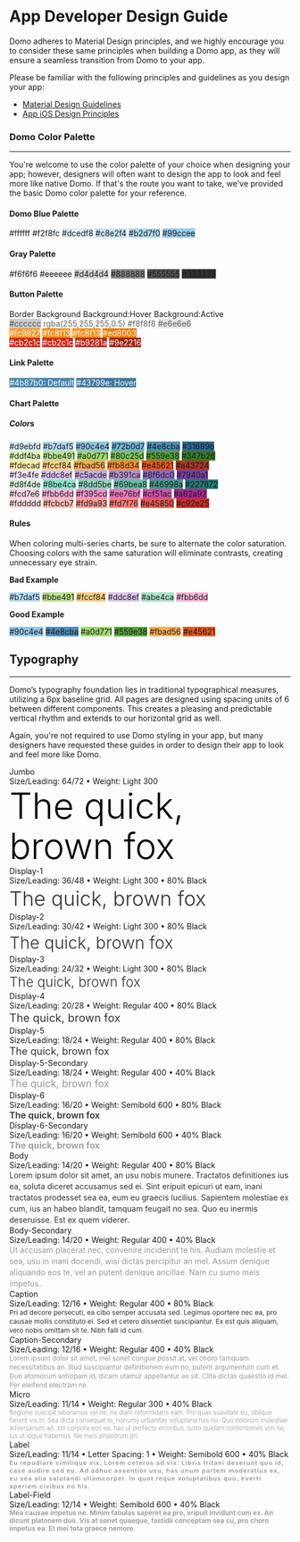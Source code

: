 # App Developer Design Guide

Domo adheres to Material Design principles, and we highly encourage you to consider these same principles when building a Domo app, as they will ensure a seamless transition from Domo to your app.

Please be familiar with the following principles and guidelines as you design your app:

<ul>
 	<li><a href="https://material.io/guidelines/">Material Design Guidelines</a></li>
 	<li><a href="https://developer.apple.com/design/">App iOS Design Principles</a></li>
</ul>

### Domo Color Palette

---

You're welcome to use the color palette of your choice when designing your app; however, designers will often want to design the app to look and feel more like native Domo. If that's the route you want to take, we've provided the basic Domo color palette for your reference.

#### Domo Blue Palette

<div class="color-palette">
    <span style="background: #ffffff;">#ffffff</span>
    <span style="background: #f2f8fc;">#f2f8fc</span>
    <span style="background: #dcedf8;">#dcedf8</span>
    <span style="background: #c8e2f4;">#c8e2f4</span>
    <span style="background: #b2d7f0;">#b2d7f0</span>
    <span style="background: #99ccee;">#99ccee</span>
</div>

#### Gray Palette

<div class="color-palette">
    <span style="background: #f6f6f6;">#f6f6f6</span>
    <span style="background: #eeeeee;">#eeeeee</span>
    <span style="background: #d4d4d4;">#d4d4d4</span>
    <span style="background: #888888;">#888888</span>
    <span style="background: #555555;">#555555</span>
    <span style="background: #333333;">#333333</span>
</div>

#### Button Palette

<div class="color-palette -headers">
    <span>Border</span>
    <span>Background</span>
    <span>Background:Hover</span>
    <span>Background:Active</span>
</div>

<div class="color-palette">
    <span style="background: #ccc; color: rgba(0, 0, 0, .6);">#cccccc</span>
    <span style="background: #rgba(255,255,255,.5); color: rgba(0, 0, 0, .6);">rgba(255,255,255,0.5)</span>
    <span style="background: #F8F8F8; color: rgba(0, 0, 0, .6);">#f8f8f8</span>
    <span style="background: #E6E6E6; color: rgba(0, 0, 0, .6);">#e6e6e6</span>
</div>

<div class="color-palette">
    <span style="background: #fc9927; color: white;">#fc9927</span>
    <span style="background: #fc8f13; color: white;">#fc8f13</span>
    <span style="background: #fc8f13; color: white;">#fc8f13</span>
    <span style="background: #ed8003; color: white;">#ed8003</span>
</div>

<div class="color-palette">
    <span style="background: #cb2c1c; color: white;">#cb2c1c</span>
    <span style="background: #cb2c1c; color: white;">#cb2c1c</span>
    <span style="background: #b9281a; color: white;">#b9281a</span>
    <span style="background: #9e2216; color: white;">#9e2216</span>
</div>

#### Link Palette

<div class="color-palette">
    <span style="background: #4b87b0; color: #fff;">#4b87b0: Default</span>
    <span style="background: #43799e; color: #fff;">#43799e: Hover</span>
</div>

#### Chart Palette

##### Colors

<div class="chart-container">
<div class="color-palette -chart">
    <span style="background: #d9ebfd;">#d9ebfd</span>
    <span style="background: #b7daf5;">#b7daf5</span>
    <span style="background: #90c4e4;">#90c4e4</span>
    <span style="background: #72b0d7;">#72b0d7</span>
    <span style="background: #4e8cba;">#4e8cba</span>
    <span style="background: #31689b;">#31689b</span>
</div>
<div class="color-palette -chart">
    <span style="background:#ddf4ba;">#ddf4ba</span>
    <span style="background:#bbe491;">#bbe491</span>
    <span style="background:#a0d771;">#a0d771</span>
    <span style="background:#80c25d;">#80c25d</span>
    <span style="background:#559e38;">#559e38</span>
    <span style="background:#347b26;">#347b26</span>
</div>
<div class="color-palette -chart">
    <span style="background:#fdecad;">#fdecad</span>
    <span style="background:#fccf84;">#fccf84</span>
    <span style="background:#fbad56;">#fbad56</span>
    <span style="background:#fb8d34;">#fb8d34</span>
    <span style="background:#e45621;">#e45621</span>
    <span style="background:#a43724;">#a43724</span>
</div>

<div class="color-palette -chart">
    <span style="background:#f3e4fe;">#f3e4fe</span>
    <span style="background:#ddc8ef;">#ddc8ef</span>
    <span style="background:#c5acde;">#c5acde</span>
    <span style="background:#b391ca;">#b391ca</span>
    <span style="background:#8f6cc0;">#8f6dc0</span>
    <span style="background:#7940a1;">#7940a1</span>
</div>
<div class="color-palette -chart">
    <span style="background:#d8f4de;">#d8f4de</span>
    <span style="background:#8be4ca;">#8be4ca</span>
    <span style="background:#8dd5be;">#8dd5be</span>
    <span style="background:#69bea8;">#69bea8</span>
    <span style="background:#46998a;">#46998a</span>
    <span style="background:#227872;">#227872</span>
</div>
<div class="color-palette -chart">
    <span style="background:#fcd7e6;">#fcd7e6</span>
    <span style="background:#fbb6dd;">#fbb6dd</span>
    <span style="background:#f395cd;">#f395cd</span>
    <span style="background:#ee76bf;">#ee76bf</span>
    <span style="background:#cf51ac;">#cf51ac</span>
    <span style="background:#a62a92;">#a62a92</span>
</div>
<div class="color-palette -chart">
    <span style="background:#fddddd;">#fddddd</span>
    <span style="background:#fcbcb7;">#fcbcb7</span>
    <span style="background:#fd9a93;">#fd9a93</span>
    <span style="background:#fd7f76;">#fd7f76</span>
    <span style="background:#e45850;">#e45850</span>
    <span style="background:#c92e25;">#c92e25</span>
</div>
</div>

#### Rules

When coloring multi-series charts, be sure to alternate the color saturation. Choosing colors with the same saturation will eliminate contrasts, creating unnecessary eye strain.

**Bad Example**

<div class="color-palette">
    <span style="background:#b7daf5">#b7daf5</span>
    <span style="background:#bbe491">#bbe491</span>
    <span style="background:#fccf84">#fccf84</span>
    <span style="background:#ddc8ef">#ddc8ef</span>
    <span style="background:#abe4ca">#abe4ca</span>
    <span style="background:#fbb6dd">#fbb6dd</span>
</div>

**Good Example**

<div class="color-palette">
    <span style="background:#90c4e4;">#90c4e4</span>
    <span style="background:#4e8cba;">#4e8cba</span>
    <span style="background:#a0d771;">#a0d771</span>
    <span style="background:#559e38;">#559e38</span>
    <span style="background:#fbad56;">#fbad56</span>
    <span style="background:#e45621;">#e45621</span>
</div>

## Typography

---

Domo’s typography foundation lies in traditional typographical measures, utilizing a 6px baseline grid. All pages are designed using spacing units of 6 between different components. This creates a pleasing and predictable vertical rhythm and extends to our horizontal grid as well.

Again, you're not required to use Domo styling in your app, but many designers have requested these guides in order to design their app to look and feel more like Domo.

<div class="typography-category">Jumbo</div>
<div class="typography-label">Size/Leading: 64/72 • Weight: Light 300</div>
<div style="color:rgba(0,0,0,1); font-size:64px; line-height:72px; font-weight:300;">The quick, brown fox</div>

<div class="typography-category">Display-1</div>
<div class="typography-label">Size/Leading: 36/48 • Weight: Light 300 • 80% Black</div>
<div style="color:rgba(0,0,0,.8); font-size:36px; line-height: 48px; font-weight:300;">The quick, brown fox</div>

<div class="typography-category">Display-2</div>
<div class="typography-label">Size/Leading: 30/42 • Weight: Light 300 • 80% Black</div>
<div style="color:rgba(0,0,0,.8); font-size:30px; line-height:42px; font-weight:300;">The quick, brown fox</div>

<div class="typography-category">Display-3</div>
<div class="typography-label">Size/Leading: 24/32 • Weight: Light 300 • 80% Black</div>
<div style="color:rgba(0,0,0,.8); font-size:24px; line-height:32px; font-weight:300;">The quick, brown fox</div>

<div class="typography-category">Display-4</div>
<div class="typography-label">Size/Leading: 20/28 • Weight: Regular 400 • 80% Black</div>
<div style="color:rgba(0,0,0,.8); font-size:20px; line-height:28px; font-weight:400;">The quick, brown fox</div>

<div class="typography-category">Display-5</div>
<div class="typography-label">Size/Leading: 18/24 • Weight: Regular 400 • 80% Black</div>
<div style="color:rgba(0,0,0,.8); font-size:18px; line-height:24px; font-weight:400;">The quick, brown fox</div>

<div class="typography-category">Display-5-Secondary</div>
<div class="typography-label">Size/Leading: 18/24 • Weight: Regular 400 • 40% Black</div>
<div style="color:rgba(0,0,0,.4); font-size:18px; line-height:24px; font-weight:400;">The quick, brown fox</div>

<div class="typography-category">Display-6</div>
<div class="typography-label">Size/Leading: 16/20 • Weight: Semibold 600 • 80% Black</div>
<div style="color:rgba(0,0,0,.8); font-size:16px; line-height:20px; font-weight:600;">The quick, brown fox</div>

<div class="typography-category">Display-6-Secondary</div>
<div class="typography-label">Size/Leading: 16/20 • Weight: Semibold 600 • 40% Black</div>
<div style="color:rgba(0,0,0,.4); font-size:16px; line-height:20px; font-weight:600;">The quick, brown fox</div>

<div class="typography-category">Body</div>
<div class="typography-label">Size/Leading: 14/20 • Weight: Regular 400 • 80% Black</div>
<div style="color:rgba(0,0,0,.8); font-size:14px; line-height:20px; font-weight:400;">Lorem ipsum dolor sit amet, an usu nobis munere. Tractatos definitiones ius ea, soluta diceret accusamus sed ei. Sint eripuit epicuri ut eam, inani tractatos prodesset sea ea, eum eu graecis lucilius. Sapientem molestiae ex cum, ius an habeo blandit, tamquam feugait no sea. Quo eu inermis deseruisse. Est ex quem viderer.</div>

<div class="typography-category">Body-Secondary</div>
<div class="typography-label">Size/Leading: 14/20 • Weight: Regular 400 • 40% Black</div>
<div style="color:rgba(0,0,0,.4); font-size:14px; line-height:20px; font-weight:400;">Ut accusam placerat nec, convenire inciderint te his. Audiam molestie et sea, usu in inani docendi, wisi dictas percipitur an mel. Assum denique aliquando eos te, vel an putent denique ancillae. Nam cu sumo meis impetus.</div>

<div class="typography-category">Caption</div>
<div class="typography-label">Size/Leading: 12/16 • Weight: Regular 400 • 80% Black</div>
<div style="color:rgba(0,0,0,.8); font-size:12px; line-height:16px; font-weight:400;">Pri ad decore persecuti, ea cibo semper accusata sed. Legimus oportere nec ea, pro causae mollis constituto ei. Sed et cetero dissentiet suscipiantur. Ex est quis aliquam, vero nobis omittam sit te. Nibh falli id cum.</div>

<div class="typography-category">Caption-Secondary</div>
<div class="typography-label">Size/Leading: 12/16 • Weight: Regular 400 • 40% Black</div>
<div style="color:rgba(0,0,0,.4); font-size:12px; line-height:16px; font-weight:400;">Lorem ipsum dolor sit amet, mel sonet congue possit at, vel choro tamquam necessitatibus an. Illud suscipiantur definitionem eum no, putent argumentum cum et. Duo atomorum antiopam id, dicam utamur appellantur ex sit. Clita dictas quaestio id mel. Per eleifend electram ne.</div>

<div class="typography-category">Micro</div>
<div class="typography-label">Size/Leading: 11/14 • Weight: Regular 300 • 40% Black</div>
<div style="color:rgba(0,0,0,.4); font-size:11px; line-height:14px; font-weight:300;">Regione suscipit laboramus vel ne, ne diam reformidans eam. Pro quas suavitate eu, oblique fierent vis in. Sea dicta consequat te, nonumy urbanitas voluptaria has no. Quo dolorum molestiae adversarium ad, zril corpora eos ea, has ut perfecto erroribus. Iusto quidam contentiones vim ne, ius ut idque habemus. Ne meis phaedrum pri.</div>

<div class="typography-category">Label</div>
<div class="typography-label">Size/Leading: 11/14 • Letter Spacing: 1 • Weight: Semibold 600 • 40% Black</div>
<div style="color:rgba(0,0,0,.4); font-size:11px; line-height:14px; letter-spacing:1px; font-weight:600;">Eu repudiare similique vix. Lorem ceteros ad vix. Libris tritani deserunt quo id, case audire sed eu. Ad adhuc assentior usu, has unum partem moderatius ex, eu sea alia salutandi ullamcorper. In quot reque voluptatibus quo, everti aperiam civibus no his.</div>

<div class="typography-category">Label-Field</div>
<div class="typography-label">Size/Leading: 12/14 • Weight: Semibold 600 • 40% Black</div>
<div style="color:rgba(0,0,0,.4); font-size:12px; line-height:14px; font-weight:600;">Mea causae impetus ne. Minim fabulas saperet ea pro, eripuit invidunt cum ex. An dicunt platonem duo. Vis at sonet quaeque, fastidii conceptam sea cu, pro choro impetus ea. Et mei tota graece nemore.</div>
